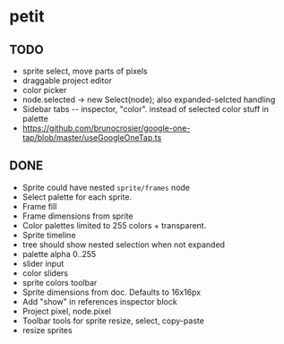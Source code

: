 # petit

## TODO

* sprite select, move parts of pixels
* draggable project editor
* color picker
* node.selected → new Select(node); also expanded-selcted handling
* Sidebar tabs -- inspector, "color". instead of selected color stuff in palette
* https://github.com/brunocrosier/google-one-tap/blob/master/useGoogleOneTap.ts

## DONE

* Sprite could have nested `sprite/frames` node
* Select palette for each sprite.
* Frame fill
* Frame dimensions from sprite
* Color palettes limited to 255 colors + transparent.
* Sprite timeline
* tree should show nested selection when not expanded
* palette alpha 0..255
* slider input
* color sliders
* sprite colors toolbar
* Sprite dimensions from doc. Defaults to 16x16px
* Add "show" in references inspector block
* Project pixel, node.pixel
* Toolbar tools for sprite resize, select, copy-paste
* resize sprites
